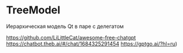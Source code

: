# TreeModel
Иерархическая модель Qt в паре с делегатом

https://github.com/LiLittleCat/awesome-free-chatgpt
https://chatbot.theb.ai/#/chat/1684325291454
https://gptgo.ai/?hl=ru)

